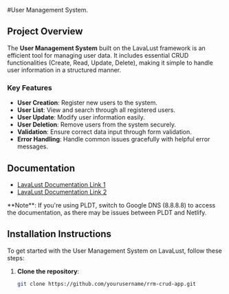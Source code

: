 #User Management System.

## Project Overview
The **User Management System** built on the LavaLust framework is an efficient tool for managing user data. It includes essential CRUD functionalities (Create, Read, Update, Delete), making it simple to handle user information in a structured manner.

### Key Features
- **User Creation**: Register new users to the system.
- **User List**: View and search through all registered users.
- **User Update**: Modify user information easily.
- **User Deletion**: Remove users from the system securely.
- **Validation**: Ensure correct data input through form validation.
- **Error Handling**: Handle common issues gracefully with helpful error messages.

## Documentation
- [LavaLust Documentation Link 1](https://ronmarasigan.github.io/lavalust4-docs)  
- [LavaLust Documentation Link 2](https://lavalust4.netlify.app)

<p>
    **Note**: If you're using PLDT, switch to Google DNS (8.8.8.8) to access the documentation, as there may be issues between PLDT and Netlify.
</p>

## Installation Instructions
To get started with the User Management System on LavaLust, follow these steps:

1. **Clone the repository**:
   ```bash
   git clone https://github.com/yourusername/rrm-crud-app.git
